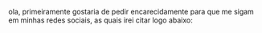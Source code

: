 ola, primeiramente gostaria de pedir encarecidamente para que me sigam em minhas redes sociais, as quais irei citar logo abaixo: